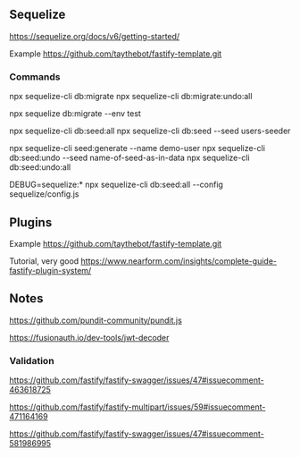 ## Sequelize

https://sequelize.org/docs/v6/getting-started/

Example
https://github.com/taythebot/fastify-template.git

### Commands

npx sequelize-cli db:migrate
npx sequelize-cli db:migrate:undo:all

npx sequelize db:migrate --env test

npx sequelize-cli db:seed:all
npx sequelize-cli db:seed --seed users-seeder

npx sequelize-cli seed:generate --name demo-user
npx sequelize-cli db:seed:undo --seed name-of-seed-as-in-data
npx sequelize-cli db:seed:undo:all

 DEBUG=sequelize:* npx sequelize-cli db:seed:all --config sequelize/config.js

## Plugins

Example
https://github.com/taythebot/fastify-template.git

Tutorial, very good
https://www.nearform.com/insights/complete-guide-fastify-plugin-system/


## Notes

https://github.com/pundit-community/pundit.js

https://fusionauth.io/dev-tools/jwt-decoder


### Validation
https://github.com/fastify/fastify-swagger/issues/47#issuecomment-463618725

https://github.com/fastify/fastify-multipart/issues/59#issuecomment-471164169

https://github.com/fastify/fastify-swagger/issues/47#issuecomment-581986995

